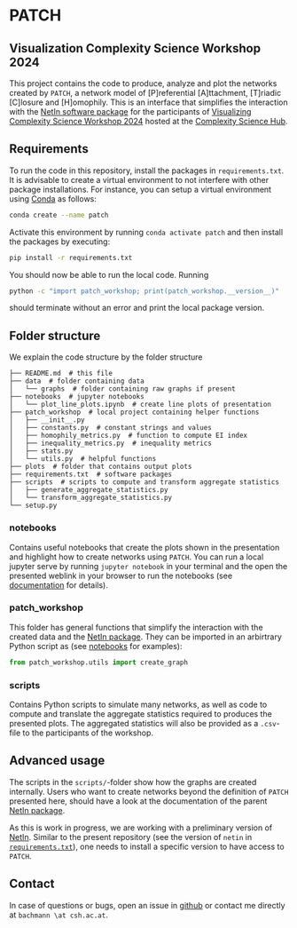 # PATCH
## Visualization Complexity Science Workshop 2024
This project contains the code to produce, analyze and plot the networks created by `PATCH`, a network model of [P]referential [A]ttachment, [T]riadic [C]losure and [H]omophily.
This is an interface that simplifies the interaction with the [NetIn software package](https://cshvienna.github.io/NetworkInequalities/) for the participants of [Visualizing Complexity Science Workshop 2024](https://vis.csh.ac.at/vis-workshop-2024/) hosted at the [Complexity Science Hub](https://csh.ac.at).

## Requirements
To run the code in this repository, install the packages in `requirements.txt`.
It is advisable to create a virtual environment to not interfere with other package installations.
For instance, you can setup a virtual environment using [Conda](https://conda.io/projects/conda/en/latest/user-guide/getting-started.html) as follows:
```bash
conda create --name patch
```
Activate this environment by running ```conda activate patch``` and then install the packages by executing:
```bash
pip install -r requirements.txt
```
You should now be able to run the local code.
Running
```bash
python -c "import patch_workshop; print(patch_workshop.__version__)"
```
should terminate without an error and print the local package version.

## Folder structure
We explain the code structure by the folder structure
```
├── README.md  # this file
├── data  # folder containing data
│   └── graphs  # folder containing raw graphs if present
├── notebooks  # jupyter notebooks
│   └── plot_line_plots.ipynb  # create line plots of presentation
├── patch_workshop  # local project containing helper functions
│   ├── __init__.py
│   ├── constants.py  # constant strings and values
│   ├── homophily_metrics.py  # function to compute EI index
│   ├── inequality_metrics.py  # inequality metrics
│   ├── stats.py
│   └── utils.py  # helpful functions
├── plots  # folder that contains output plots
├── requirements.txt  # software packages
├── scripts  # scripts to compute and transform aggregate statistics
│   ├── generate_aggregate_statistics.py
│   └── transform_aggregate_statistics.py
└── setup.py
```

### notebooks
Contains useful notebooks that create the plots shown in the presentation and highlight how to create networks using `PATCH`.
You can run a local jupyter serve by running ```jupyter notebook``` in your terminal and the open the presented weblink in your browser to run the notebooks (see [documentation](https://docs.jupyter.org/en/latest/) for details).

### patch_workshop
This folder has general functions that simplify the interaction with the created data and the [NetIn package](https://cshvienna.github.io/NetworkInequalities/).
They can be imported in an arbirtrary Python script as (see [notebooks](#notebooks) for examples):
```python
from patch_workshop.utils import create_graph
```

### scripts
Contains Python scripts to simulate many networks, as well as code to compute and translate the aggregate statistics required to produces the presented plots.
The aggregated statistics will also be provided as a `.csv`-file to the participants of the workshop.

## Advanced usage
The scripts in the `scripts/`-folder show how the graphs are created internally.
Users who want to create networks beyond the definition of `PATCH` presented here, should have a look at the documentation of the parent [NetIn package](https://cshvienna.github.io/NetworkInequalities/).

As this is work in progress, we are working with a preliminary version of [NetIn](https://github.com/CSHVienna/NetworkInequalities/tree/erpatch).
Similar to the present repository (see the version of `netin` in [`requirements.txt`](requirements.txt)), one needs to install a specific version to have access to `PATCH`.

## Contact
In case of questions or bugs, open an issue in [github](https://github.com/mannbach/2024_visualizing_complexity_patch/issues) or contact me directly at `bachmann \at csh.ac.at`.
